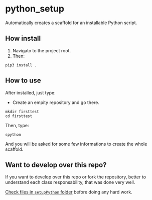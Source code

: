 # python_setup

Automatically creates a scaffold for an installable Python script.

## How install

1. Navigato to the project root.
2. Then:
```
pip3 install .
```

## How to use

After installed, just type:
* Create an empity repository and go there.
```
mkdir firsttest
cd firsttest
```
Then, type:
```
spython
```
And you will be asked for some few informations to create the whole scaffold.

## Want to develop over this repo?

If you want to develop over this repo or fork the repository, better to understand each class responsability, that was done very well.

[Check files in `setupPython` folder](setupFile.README.md) before doing any hard work.
